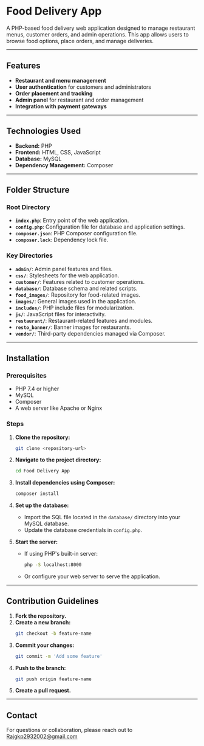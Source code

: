 
# Food Delivery App

A PHP-based food delivery web application designed to manage restaurant menus, customer orders, and admin operations. This app allows users to browse food options, place orders, and manage deliveries.

---

## Features

- **Restaurant and menu management**
- **User authentication** for customers and administrators
- **Order placement and tracking**
- **Admin panel** for restaurant and order management
- **Integration with payment gateways**

---

## Technologies Used

- **Backend:** PHP
- **Frontend:** HTML, CSS, JavaScript
- **Database:** MySQL
- **Dependency Management:** Composer

---

## Folder Structure

### Root Directory

- **`index.php`**: Entry point of the web application.
- **`config.php`**: Configuration file for database and application settings.
- **`composer.json`**: PHP Composer configuration file.
- **`composer.lock`**: Dependency lock file.

### Key Directories

- **`admin/`**: Admin panel features and files.
- **`css/`**: Stylesheets for the web application.
- **`customer/`**: Features related to customer operations.
- **`database/`**: Database schema and related scripts.
- **`food_images/`**: Repository for food-related images.
- **`images/`**: General images used in the application.
- **`includes/`**: PHP include files for modularization.
- **`js/`**: JavaScript files for interactivity.
- **`restaurant/`**: Restaurant-related features and modules.
- **`resto_banner/`**: Banner images for restaurants.
- **`vendor/`**: Third-party dependencies managed via Composer.

---

## Installation

### Prerequisites

- PHP 7.4 or higher
- MySQL
- Composer
- A web server like Apache or Nginx

### Steps

1. **Clone the repository:**
   ```bash
   git clone <repository-url>
   ```

2. **Navigate to the project directory:**
   ```bash
   cd Food Delivery App
   ```

3. **Install dependencies using Composer:**
   ```bash
   composer install
   ```

4. **Set up the database:**

   - Import the SQL file located in the `database/` directory into your MySQL database.
   - Update the database credentials in `config.php`.

5. **Start the server:**

   - If using PHP's built-in server:
     ```bash
     php -S localhost:8000
     ```
   - Or configure your web server to serve the application.

---

## Contribution Guidelines

1. **Fork the repository.**
2. **Create a new branch:**
   ```bash
   git checkout -b feature-name
   ```
3. **Commit your changes:**
   ```bash
   git commit -m 'Add some feature'
   ```
4. **Push to the branch:**
   ```bash
   git push origin feature-name
   ```
5. **Create a pull request.**

---

## Contact

For questions or collaboration, please reach out to Rajgkp2932002@gmail.com
